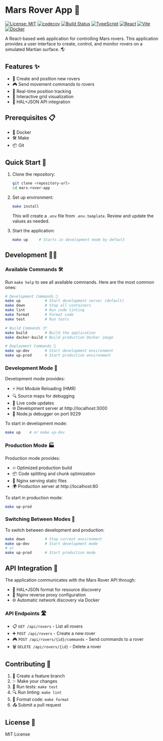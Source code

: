 # Mars Rover App 🚀

[![License: MIT](https://img.shields.io/badge/License-MIT-yellow.svg)](https://opensource.org/licenses/MIT)
[![codecov](https://codecov.io/gh/craigkilpatrick/mars-rover-app/branch/main/graph/badge.svg)](https://codecov.io/gh/craigkilpatrick/mars-rover-app)
[![Build Status](https://github.com/craigkilpatrick/mars-rover-app/workflows/CI/badge.svg)](https://github.com/craigkilpatrick/mars-rover-app/actions)
[![TypeScript](https://img.shields.io/badge/TypeScript-5.2-blue.svg)](https://www.typescriptlang.org/)
[![React](https://img.shields.io/badge/React-18.2-blue.svg)](https://reactjs.org/)
[![Vite](https://img.shields.io/badge/Vite-6.2-646CFF.svg)](https://vitejs.dev/)
[![Docker](https://img.shields.io/badge/Docker-24.0-2496ED.svg)](https://www.docker.com/)

A React-based web application for controlling Mars rovers. This application provides a user interface to create, control, and monitor rovers on a simulated Martian surface. 🌎

## Features ✨

- 🚗 Create and position new rovers
- 🎮 Send movement commands to rovers
- 📍 Real-time position tracking
- 🎯 Interactive grid visualization
- 🔄 HAL+JSON API integration

## Prerequisites 📋

- 🐳 Docker
- 🛠️ Make
- 📦 Git

## Quick Start 🚀

1. Clone the repository:

   ```bash
   git clone <repository-url>
   cd mars-rover-app
   ```

2. Set up environment:

   ```bash
   make install
   ```

   This will create a `.env` file from `.env.template`. Review and update the values as needed.

3. Start the application:
   ```bash
   make up     # Starts in development mode by default
   ```

## Development 👩‍💻

### Available Commands 🛠️

Run `make help` to see all available commands. Here are the most common ones:

```bash
# Development Commands 🔧
make up           # Start development server (default)
make down         # Stop all containers
make lint         # Run code linting
make format       # Format code
make test         # Run tests

# Build Commands 📦
make build        # Build the application
make docker-build # Build production Docker image

# Deployment Commands 🚀
make up-dev       # Start development environment
make up-prod      # Start production environment
```

### Development Mode 🔧

Development mode provides:

- ⚡ Hot Module Reloading (HMR)
- 🔍 Source maps for debugging
- 📝 Live code updates
- 🌐 Development server at http://localhost:3000
- 🐛 Node.js debugger on port 9229

To start in development mode:

```bash
make up    # or make up-dev
```

### Production Mode 🏭

Production mode provides:

- 🔥 Optimized production build
- 📦 Code splitting and chunk optimization
- 🚀 Nginx serving static files
- 🌍 Production server at http://localhost:80

To start in production mode:

```bash
make up-prod
```

### Switching Between Modes 🔄

To switch between development and production:

```bash
make down         # Stop current environment
make up-dev       # Start development mode
# or
make up-prod      # Start production mode
```

## API Integration 🔌

The application communicates with the Mars Rover API through:

- 📡 HAL+JSON format for resource discovery
- 🔄 Nginx reverse proxy configuration
- 🌐 Automatic network discovery via Docker

### API Endpoints 🛣️

- 📋 `GET /api/rovers` - List all rovers
- ➕ `POST /api/rovers` - Create a new rover
- 🎮 `POST /api/rovers/{id}/commands` - Send commands to a rover
- 🗑️ `DELETE /api/rovers/{id}` - Delete a rover

## Contributing 🤝

1. 🌿 Create a feature branch
2. ✨ Make your changes
3. 🧪 Run tests: `make test`
4. 🔍 Run linting: `make lint`
5. 💅 Format code: `make format`
6. 📤 Submit a pull request

## License 📄

MIT License
